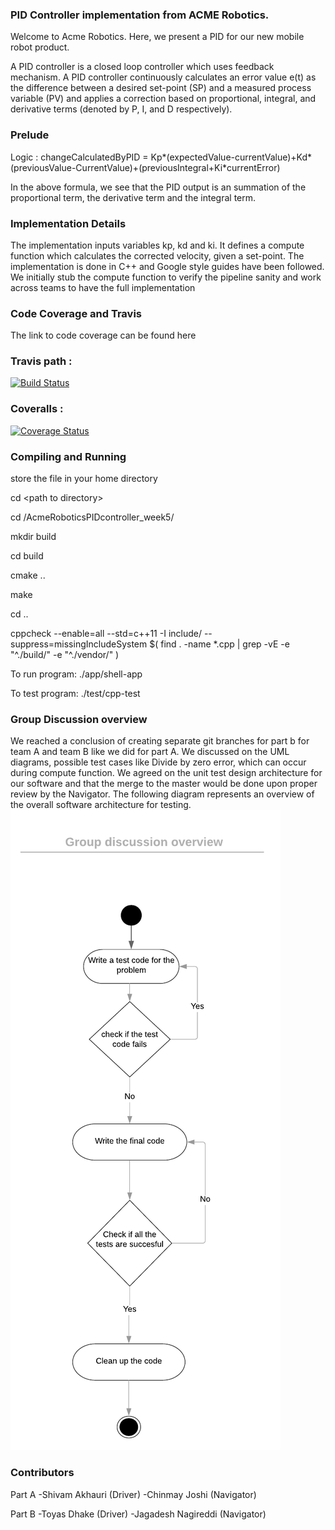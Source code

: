 ### PID Controller implementation from ACME Robotics. 

Welcome to Acme Robotics. Here, we present a PID for our new mobile
robot product.

A PID controller is a closed loop controller which uses feedback
mechanism. A PID controller continuously calculates an error value e(t)
as the difference between a desired set-point (SP) and a measured
process variable (PV) and applies a correction based on proportional,
integral, and derivative terms (denoted by P, I, and D respectively).

### Prelude

Logic : changeCalculatedByPID = Kp*(expectedValue-currentValue)+Kd*(previousValue-CurrentValue)+(previousIntegral+Ki*currentError)

In the above formula, we see that the PID output is an summation of the
proportional term, the derivative term and the integral term.

### Implementation Details

The implementation inputs variables kp, kd and ki. It defines a compute
function which calculates the corrected velocity, given a set-point. The
implementation is done in C++ and Google style guides have been
followed. We initially stub the compute function to verify the pipeline
sanity and work across teams to have the full implementation

### Code Coverage and Travis

The link to code coverage can be found here

### Travis path :

[![Build Status](https://travis-ci.org/ToyasDhake/AcmeRoboticsPIDcontroller_week5.svg?branch=master)](https://travis-ci.org/ToyasDhake/AcmeRoboticsPIDcontroller_week5)

### Coveralls :

[![Coverage Status](https://coveralls.io/repos/github/ToyasDhake/AcmeRoboticsPIDcontroller_week5/badge.svg?branch=master)](https://coveralls.io/github/ToyasDhake/AcmeRoboticsPIDcontroller_week5?branch=master)

### Compiling and Running


store the file in your home directory

cd &lt;path to directory&gt;

cd /AcmeRoboticsPIDcontroller_week5/

mkdir build

cd build

cmake ..

make

cd ..

cppcheck --enable=all --std=c++11 -I include/ --suppress=missingIncludeSystem $( find . -name *.cpp | grep -vE -e "^./build/" -e "^./vendor/" )

To run program: ./app/shell-app

To test program: ./test/cpp-test

### Group Discussion overview

We reached a conclusion of creating separate git branches for part b for team A and team B like we did for part A. We discussed on the UML diagrams, possible test cases like Divide by zero error, which can occur during compute function. We agreed on the unit test design architecture for our software and that the merge to the master would be done upon proper review by the Navigator. The following diagram represents an overview of the overall software architecture for testing.
![](GroupDiscussion.png)

### Contributors

Part A
-Shivam Akhauri (Driver)
-Chinmay Joshi (Navigator)

Part B
-Toyas Dhake (Driver)
-Jagadesh Nagireddi (Navigator)
